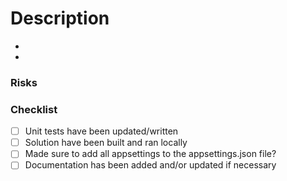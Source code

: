﻿# Description
<!-- Write a SHORT description of what you changed/implemented in this PR -->
* <!-- Change 1 -->
* <!-- Change 2 -->

### Risks
<!-- If anything comes to mind, describe the biggest risk in this PR -->

### Checklist
- [ ] Unit tests have been updated/written
- [ ] Solution have been built and ran locally
- [ ] Made sure to add all appsettings to the appsettings.json file?
- [ ] Documentation has been added and/or updated if necessary